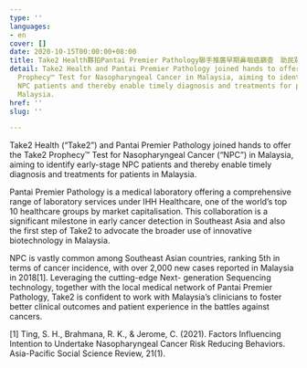 ```yaml
---
type: ''
languages:
- en
cover: []
date: 2020-10-15T00:00:00+08:00
title: Take2 Health夥拍Pantai Premier Pathology聯手推廣早期鼻咽癌篩查　助民眾掌握健康
detail: Take2 Health and Pantai Premier Pathology joined hands to offer the Take2
  Prophecy™ Test for Nasopharyngeal Cancer in Malaysia, aiming to identify early-stage
  NPC patients and thereby enable timely diagnosis and treatments for patients in
  Malaysia.
href: ''
slug: ''

---
```

Take2 Health (“Take2”) and Pantai Premier Pathology joined hands to offer the Take2 Prophecy™ Test for Nasopharyngeal Cancer (“NPC”) in Malaysia, aiming to identify early-stage NPC patients and thereby enable timely diagnosis and treatments for patients in Malaysia.

Pantai Premier Pathology is a medical laboratory offering a comprehensive range of laboratory services under IHH Healthcare, one of the world’s top 10 healthcare groups by market capitalisation. This collaboration is a significant milestone in early cancer detection in Southeast Asia and also the first step of Take2 to advocate the broader use of innovative biotechnology in Malaysia. 

NPC is vastly common among Southeast Asian countries, ranking 5th in terms of cancer incidence, with over 2,000 new cases reported in Malaysia in 2018\[1\]. Leveraging the cutting-edge Next- generation Sequencing technology, together with the local medical network of Pantai Premier Pathology, Take2 is confident to work with Malaysia’s clinicians to foster better clinical outcomes and patient experience in the battles against cancers.

\[1\] Ting, S. H., Brahmana, R. K., & Jerome, C. (2021). Factors Influencing Intention to Undertake Nasopharyngeal Cancer Risk Reducing Behaviors. Asia-Pacific Social Science Review, 21(1).
